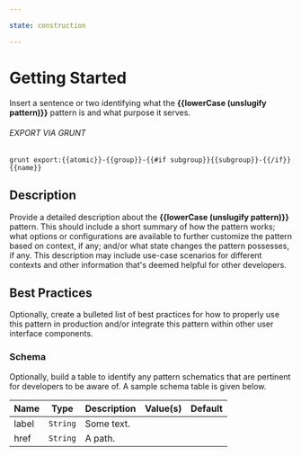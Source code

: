 ```yaml
---

state: construction

---
```


# Getting Started

Insert a sentence or two identifying what the **{{lowerCase (unslugify pattern)}}** pattern is and what purpose it serves.

###### EXPORT VIA GRUNT

```
grunt export:{{atomic}}-{{group}}-{{#if subgroup}}{{subgroup}}-{{/if}}{{name}}
```


## Description

Provide a detailed description about the **{{lowerCase (unslugify pattern)}}** pattern. This should include a short summary of how the pattern works; what options or configurations are available to further customize the pattern based on context, if any; and/or what state changes the pattern possesses, if any. This description may include use-case scenarios for different contexts and other information that's deemed helpful for other developers.


## Best Practices

Optionally, create a bulleted list of best practices for how to properly use this pattern in production and/or integrate this pattern within other user interface components.


### Schema

Optionally, build a table to identify any pattern schematics that are pertinent for developers to be aware of. A sample schema table is given below.

| Name  | Type      | Description | Value(s)  | Default   |
|-------|-----------|-------------|-----------|-----------|
| label | `String`  | Some text.  |           |           |
| href  | `String`  | A path.     |           |           |
